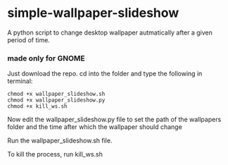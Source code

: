 # simple-wallpaper-slideshow

A python script to change desktop wallpaper autmatically after a given period of time. 

### made only for GNOME 

Just download the repo.
cd into the folder
and type the following in terminal:
```
chmod +x wallpaper_slideshow.sh
chmod +x wallpaper_slideshow.py
chmod +x kill_ws.sh
```
Now edit the wallpaper_slideshow.py file to set the path of the wallpapers folder and the time after which the wallpaper should change

Run the wallpaper_slideshow.sh file. 

To kill the process, run kill_ws.sh

